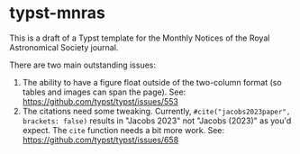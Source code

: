# typst-mnras

This is a draft of a Typst template for the Monthly Notices of the Royal Astronomical Society journal.

There are two main outstanding issues:

1. The ability to have a figure float outside of the two-column format (so tables and images can span the page). See: https://github.com/typst/typst/issues/553
2. The citations need some tweaking. Currently,  `#cite("jacobs2023paper", brackets: false)` results in "Jacobs 2023" not "Jacobs (2023)" as you'd expect. The `cite` function needs a bit more work. See: https://github.com/typst/typst/issues/658

